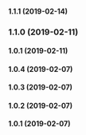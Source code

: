 #### 1.1.1 (2019-02-14)

### 1.1.0 (2019-02-11)

#### 1.0.1 (2019-02-11)

#### 1.0.4 (2019-02-07)

#### 1.0.3 (2019-02-07)

#### 1.0.2 (2019-02-07)

#### 1.0.1 (2019-02-07)

